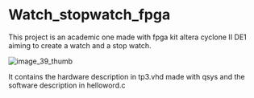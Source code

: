 # Watch_stopwatch_fpga

This project is an academic one made with fpga kit altera cyclone II DE1 aiming to create a watch and a stop watch.

![image_39_thumb](https://user-images.githubusercontent.com/76595864/119506341-5aecab00-bd5d-11eb-8d5d-01702a60c7ca.jpg)

It contains the hardware description in tp3.vhd made with qsys and the software description in helloword.c

